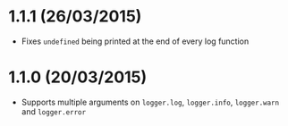 # 1.1.1 (26/03/2015)
- Fixes `undefined` being printed at the end of every log function

# 1.1.0 (20/03/2015)
- Supports multiple arguments on `logger.log`, `logger.info`, `logger.warn` and `logger.error`
